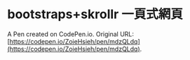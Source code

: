 # bootstraps+skrollr 一頁式網頁

A Pen created on CodePen.io. Original URL: [https://codepen.io/ZoieHsieh/pen/mdzQLdq](https://codepen.io/ZoieHsieh/pen/mdzQLdq).

